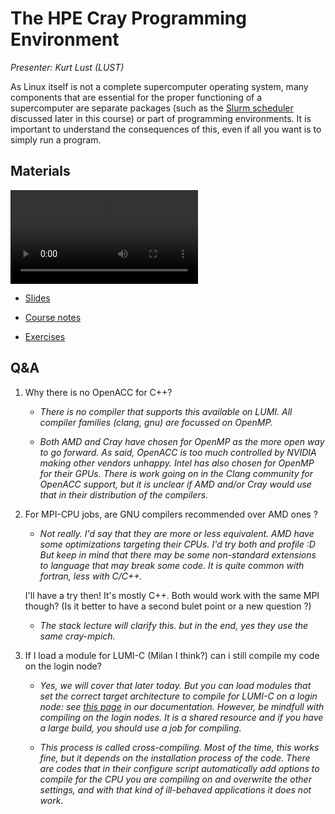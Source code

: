 # The HPE Cray Programming Environment

*Presenter: Kurt Lust (LUST)*

As Linux itself is not a complete supercomputer operating system, many components
that are essential for the proper functioning of a supercomputer are separate packages
(such as the [Slurm scheduler](M201-Slurm.md) discussed later in this course) or part 
of programming environments. 
It is important to understand the consequences of this, even if all you want is to simply
run a program.


## Materials

<!--
Materials will be made available after the lecture
-->
<video src="https://462000265.lumidata.eu/2p3day-20250303/recordings/102-CPE.mp4" controls="controls"></video>

<!--
-   A video recording will follow.
-->

-   [Slides](https://462000265.lumidata.eu/2p3day-20250303/files/LUMI-2p3day-20250303-102-CPE.pdf)

-   [Course notes](102-CPE.md)

-   [Exercises](E102-CPE.md)


## Q&A

1.  Why there is no OpenACC for C++?

    -   *There is no compiler that supports this available on LUMI. All compiler families (clang, gnu) are focussed on OpenMP.*

    -   *Both AMD and Cray have chosen for OpenMP as the more open way to go forward. As said, OpenACC is too much controlled by NVIDIA making other vendors unhappy. Intel has also chosen for OpenMP for their GPUs.  There is work going on in the Clang community for OpenACC support, but it is unclear if AMD and/or Cray would use that in their distribution of the compilers.*

2.  For MPI-CPU jobs, are GNU compilers recommended over AMD ones ?

    -   *Not really. I'd say that they are more or less equivalent. AMD have some optimizations targeting their CPUs. I'd try both and profile :D But keep in mind that there may be some non-standard extensions to language that may break some code. It is quite common with fortran, less with C/C++.*

    I'll have a try then! It's mostly C++. Both would work with the same MPI though? (Is it better to have a second bulet point or a new question ?)

    -   *The stack lecture will clarify this. but in the end, yes they use the same cray-mpich.*

3.  If I load a module for LUMI-C (Milan I think?) can i still compile my code on the login node?

    -   *Yes, we will cover that later today. But you can load modules that set the correct target architecture to compile for LUMI-C on a login node: see [this page](https://docs.lumi-supercomputer.eu/development/compiling/prgenv/#choosing-the-target-architecture_) in our documentation. However, be mindfull with compiling on the login nodes. It is a shared resource and if you have a large build, you should use a job for compiling.*

    -   *This process is called cross-compiling. Most of the time, this works fine, but it depends on the installation process of the code. There are codes that in their configure script automatically add options to compile for the CPU you are compiling on and overwrite the other settings, and with that kind of ill-behaved applications it does not work.*

